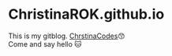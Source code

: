 # ChristinaROK.github.io
This is my gitblog. [ChrstinaCodes](https://christinarok.github.io/)😙    
Come and say hello 🐱
